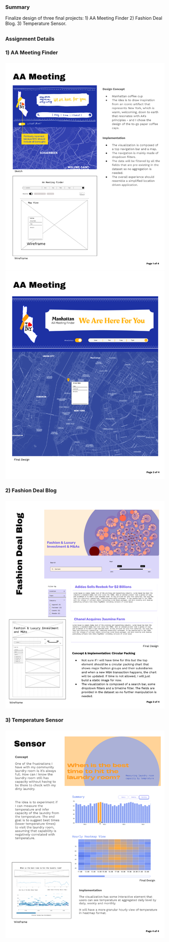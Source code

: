 ### Summary
Finalize design of three final projects: 1) AA Meeting Finder 2) Fashion Deal Blog. 3) Temperature Sensor. 
##
### Assignment Details

### 1) AA Meeting Finder
###

<img src="./Final_Design_AA_1.png" width="800" alt="Final Design AA (1)">
<img src="./Final_Design_AA_2.png" width="800" alt="Final Design AA (2)">

### 2) Fashion Deal Blog
###

<img src="./Final_Design_Blog.png" width="800" alt="Final Design Blog">


### 3) Temperature Sensor
###

<img src="./Final_Design_Sensor.png" width="800" alt="Final Design Sensor">